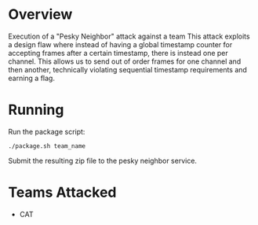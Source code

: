 # Overview

Execution of a "Pesky Neighbor" attack against a team
This attack exploits a design flaw where instead of having a global timestamp counter for accepting frames after a certain timestamp, there is instead one per channel. This allows us to send out of order frames for one channel and then another, technically violating sequential timestamp requirements and earning a flag.

# Running

Run the package script:

```
./package.sh team_name
```

Submit the resulting zip file to the pesky neighbor service.

# Teams Attacked

- CAT
